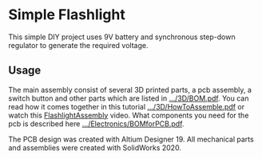# Simple Flashlight

This simple DIY project uses 9V battery and synchronous step-down regulator to generate the required voltage.


## Usage

The main assembly consist of several 3D printed parts, a pcb assembly, a switch button and other parts which are listed in  [.../3D/BOM.pdf](https://github.com/veresvr/SimpleFlashlight/tree/main/3D/BOM.pdf "BOM of SolidWorks assembly").
You can read how it comes together in this tutorial [.../3D/HowToAssemble.pdf](https://github.com/veresvr/SimpleFlashlight/tree/main/3D/HowToAssemble.pdf "Assembly Manual") or watch this [FlashlightAssembly](https://youtu.be/R4zijvSld24 "Video on YouTube") video.
What components you need for the pcb is described here [.../Electronics/BOMforPCB.pdf](https://github.com/veresvr/SimpleFlashlight/tree/main/Electronics/BOMforPCB.pdf "BOM of Altium assembly").

The PCB design was created with Altium Designer 19. All mechanical parts and assemblies were created with SolidWorks 2020.

